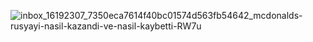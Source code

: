 
![inbox_16192307_7350eca7614f40bc01574d563fb54642_mcdonalds-rusyayi-nasil-kazandi-ve-nasil-kaybetti-RW7u](https://github.com/PMikhail1681/PET_Projects/assets/136488242/b85a88bd-beb5-4ff8-bc8d-2f0de3c05ac5)
